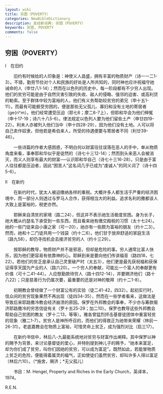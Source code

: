 ```yaml
---
layout: wiki
title: 穷困（POVERTY）
categories: NewBibleDictionary
description: 圣经新词典: 穷困（POVERTY）
keywords: 穷困, POVERTY
comments: false
---
```


## 穷困（POVERTY）

Ⅰ　在旧约

　　旧约有时候给的人印象是：神使义人昌盛，拥有丰富的物质财产（诗一一二1-3）。不错，勤劳节俭对个人和民族的好处是人所共知的，同时神也应许祝福守祂诫命的人（申廿八1-14）；然而在以色列的历史中，每一阶段都有不少穷人出现。他们的贫穷可能是由于自然灾害引致的失收、敌人的侵略、强邻的迫害、或高利贷的勒索。至于群体中较为富裕的人，他们有义务帮助较贫穷的弟兄（申十五1-11）。而最有可能捱受穷困的，便是那些无父孤儿、寡妇和没有土地的寄居者（ge{ri^m）。他们经常遭受压迫（耶七6；摩二6-7上），但耶和华会为他们伸冤（申十17-19；诗六十八5-6）。律法规定以色列人要为他们留些土产（申廿四19-22）。利未人亦被列入他们当中（申十四28-29），因为他们没有土地。人可以将自己卖作奴隶，但他若是希伯来人，所受的待遇便要与寄居者不同（利廿39-46）。

　　一些诗篇的作者大感困惑，不明白何以财富往往误落在恶人的手中，单从物质角度来看，事奉耶和华似乎是徒然的（诗七十三12-14）；然而到头来恶人会被消灭，而义人则享有最大的财富──认识耶和华自己（诗七十三16-28）。只是由于富人往往都是压迫者，因此“困苦人”这名词几乎已成为“虔诚人”的同义词了（诗十四5-6）。

Ⅱ　在新约

　　在新约时代，犹太人被迫缴纳各样的重税。大概许多人都生活于严重的经济困境中，而一部分人则透过与罗马人合作，获得相当大的利益。追求名利的撒都该人大致上是富裕的，税吏亦然。

　　耶稣来自清贫的家境（路二24），但这并不表示祂生活极度贫困。身为长子，祂大概从约瑟名下承受到一些东西，而且看来祂有缴交殿税的习惯（太十七24）。祂的一些门徒来自小康之家（可一20），祂亦有一些颇为富裕的朋友（约十二3）。然而，祂和十二门徒共用一个钱袋（约十二6）。他们甘于放弃舒适的家庭生活（路九58），却仍寻找机会去接济贫穷的人（约十三29）。

　　按耶稣的教导，物质财产并不是邪恶，但却是危险的事。穷人通常比富人快乐，因为他们更容易有依靠神的心。耶稣到来是要向他们传讲福音（路四18，七22）。若他们的贫乏是承认自己灵里破产时（太五3），他们更是最先获祝福和获保证得享天国为产业的人（路六20）。一个穷人的奉献，可能比一个富人的奉献更有价值（可十二41-44）。人应慇勤款待穷人（路十四12-14），并要赒济他们（路十八22）；只是慈善行为仍属次要，最重要的还是对神的敬拜（约十二1-8）。

　　初期教会曾经做了一个财富公有的实验（徒二41-42，四32）。起初实行时，信众间的贫穷现象果然不再出现（徒四34-35），然而在一些学者看来，这做法是导致后来耶路撒冷教会经济崩溃的原因。保罗在外邦教会的事奉，不少亦与筹款赈济耶路撒冷的穷苦信徒有关（罗十五25-29；加二10）。保罗也教导这些外邦教会帮助自己贫困的教友（罗十二13，等等）。雅各曾猛烈抨击基督徒团体中重富轻贫的现象（雅二1-7）。贫穷人是神所呼召的，而他们的得救正为祂带来荣耀（林前一26-31）。老底嘉教会在物质上富裕，可惜灵命上贫乏，成为强烈对比（启三17）。

　　在新约书信中，林后八-九最能系统地对贫穷与财富作出阐释。其中保罗以神的赐予为背景，来讨论基督徒的爱心，并特别提到神儿子的赐予，“祂本来富足，却为你们成了贫穷，叫你们因祂的贫穷，可以成为富足”。既然如此，若能冒物质上贫乏的危险，便能得着属灵的福气，正如使徒们虽然贫穷，却叫许多人得以富足（林后六10）。（*施舍，赒济；*无父孤儿）

　　书目：M. Hengel, Property and Riches in the Early Church，英译本，1974。

R.E.N.








